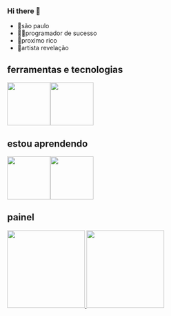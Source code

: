 ### Hi there 👋

<!--
**senhor-bubu/senhor-bubu** is a ✨ _special_ ✨ repository because its `README.md` (this file) appears on your GitHub profile.

Here are some ideas to get you started:

- 🔭 I’m currently working on ...
- 🌱 I’m currently learning ...
- 👯 I’m looking to collaborate on ...
- 🤔 I’m looking for help with ...
- 💬 Ask me about ...
- 📫 How to reach me: ...
- 😄 Pronouns: ...
- ⚡ Fun fact: ...
-->
- 📍são paulo
- 👨‍💻programador de sucesso
- 💸proximo rico
- 📀artista revelação
## ferramentas e tecnologias

<img src="https://cdn.jsdelivr.net/gh/devicons/devicon/icons/github/github-original-wordmark.svg" width="100" height="100"/><img
     src="https://cdn.jsdelivr.net/gh/devicons/devicon/icons/visualstudio/visualstudio-plain.svg" width="100" height="100" />


## estou aprendendo

<img src="https://cdn.jsdelivr.net/gh/devicons/devicon/icons/html5/html5-original-wordmark.svg" width="100" height="100" /><img
     src="https://cdn.jsdelivr.net/gh/devicons/devicon/icons/css3/css3-original-wordmark.svg" width="100" height="100" />
     
## painel
<div> 
<a href="https://github.com/seu-usuário-aqui">
<img height="180em" src="https://github-readme-stats.vercel.app/api/top-langs/?username=senhor-bubu&layout=compact&langs_count=7&theme=dracula"/>
<img height="180em" src="https://github-readme-stats.vercel.app/api?username=senhor-bubu&show_icons=true&theme=dracula&include_all_commits=true&count_private=true"/>
</div>

            

           
          
